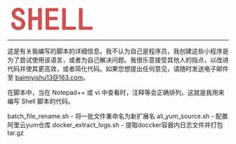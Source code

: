  ![shell](images/shell.png)

---

这是有关我编写的脚本的详细信息。我不认为自己是程序员，我创建这些小程序是为了尝试使用该语言，或者为自己解决问题。我很乐意接受其他人的指点，以改进代码并使其更高效，或者简化代码。如果您想提出任何意见，请随时发送电子邮件至 baimiyishu13@163.com。

在脚本中，当在 Notepad++ 或 vi 中查看时，注释等会正确排列。这就是我用来编写 Shell 脚本的代码。

batch_file_rename.sh    -   将一批文件重命名为新扩展名
ali_yum_source.sh       -   配置阿里云yum仓库
docker_extract_logs.sh  -   提取doccker容器内日志文件并打包tar.gz